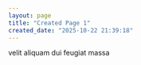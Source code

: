 ```yaml
---
layout: page
title: "Created Page 1"
created_date: "2025-10-22 21:39:18"
---
```


velit aliquam dui feugiat massa 
